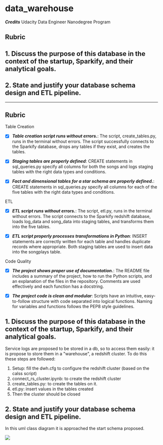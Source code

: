 # data_warehouse

 ***Credits***
Udacity Data Engineer Nanodegree Program

## Rubric
## 1. Discuss the purpose of this database in the context of the startup, Sparkify, and their analytical goals.
## 2. State and justify your database schema design and ETL pipeline.

-----------


## Rubric

Table Creation

- [x] ***Table creation script runs without errors.***: The script, create_tables.py, runs in the terminal without errors. The script successfully connects to the Sparkify database, drops any tables if they exist, and creates the tables.

- [x] ***Staging tables are properly defined***: CREATE statements in sql_queries.py specify all columns for both the songs and logs staging tables with the right data types and conditions.

- [x] ***Fact and dimensional tables for a star schema are properly defined.***: CREATE statements in sql_queries.py specify all columns for each of the five tables with the right data types and conditions.

ETL

- [x] ***ETL script runs without errors.***: The script, etl.py, runs in the terminal without errors. The script connects to the Sparkify redshift database, loads log_data and song_data into staging tables, and transforms them into the five tables.

- [x] ***ETL script properly processes transformations in Python***: INSERT statements are correctly written for each table and handles duplicate records where appropriate. Both staging tables are used to insert data into the songplays table.

Code Quality

- [x] ***The project shows proper use of documentation.***: The README file includes a summary of the project, how to run the Python scripts, and an explanation of the files in the repository. Comments are used effectively and each function has a docstring.

- [x] ***The project code is clean and modular***: Scripts have an intuitive, easy-to-follow structure with code separated into logical functions. Naming for variables and functions follows the PEP8 style guidelines.

## 1. Discuss the purpose of this database in the context of the startup, Sparkify, and their analytical goals.

Service logs are proposed to be stored in a db, so to access them easily: it is propose to store them in a "warehouse", a redshift cluster. To do this these steps are followed:

1. Setup: fill the dwh.cfg to configure the redshift cluster (based on the calss script)
2. connect_rs_cluster.ipynb: to create the redshift cluster
3. create_tables.py: to create the tables on it.
4. etl.py: insert values in the tables created
5. Then the cluster should be closed

## 2. State and justify your database schema design and ETL pipeline.

In this uml class diagram it is approached the start schema proposed.

<img src="http://yuml.me/diagram/plain/class/[songplays|songplay_id;start_time;user_id;level;song_id;artist_id;session_id;location;user_agent]-[Users {bg:orange}| user_id; first_name;last_name;gender;level], [songplays]-[songs {bg:orange}|song_id;title;artist_id;year;duration] , [songplays]-[artists {bg:orange}|artist_id;name;location;latitude;longitude], [songplays]-[time {bg:orange}|start_time;hour;day;week;month;year;weekday]">
